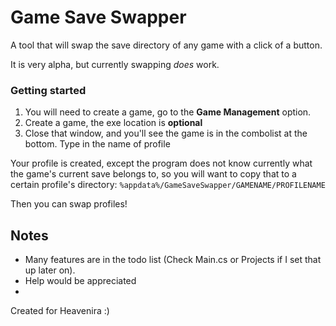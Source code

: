 # Game Save Swapper

A tool that will swap the save directory of any game with a click of a button.

It is very alpha, but currently swapping _does_ work.

### Getting started
1. You will need to create a game, go to the **Game Management** option.
2. Create a game, the exe location is **optional**
3. Close that window, and you'll see the game is in the combolist at the bottom. Type in the name of profile
   
Your profile is created, except the program does not know currently what the game's current save belongs to, so you will want to copy that to a certain profile's directory:
`%appdata%/GameSaveSwapper/GAMENAME/PROFILENAME`

Then you can swap profiles!


## Notes

* Many features are in the todo list (Check Main.cs or Projects if I set that up later on).
* Help would be appreciated 
* 
Created for Heavenira :)